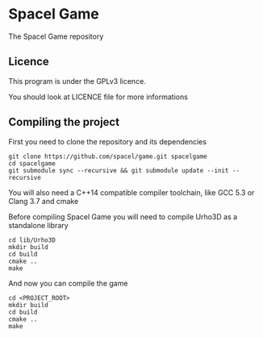 # Spacel Game

The Spacel Game repository

## Licence

This program is under the GPLv3 licence.

You should look at LICENCE file for more informations

## Compiling the project

First you need to clone the repository and its dependencies

```
git clone https://github.com/spacel/game.git spacelgame
cd spacelgame
git submodule sync --recursive && git submodule update --init --recursive
```

You will also need a C++14 compatible compiler toolchain, like GCC 5.3 or Clang 3.7 and cmake

Before compiling Spacel Game you will need to compile Urho3D as a standalone library

```
cd lib/Urho3D
mkdir build
cd build
cmake ..
make
```

And now you can compile the game

```
cd <PROJECT_ROOT>
mkdir build
cd build
cmake ..
make
```
